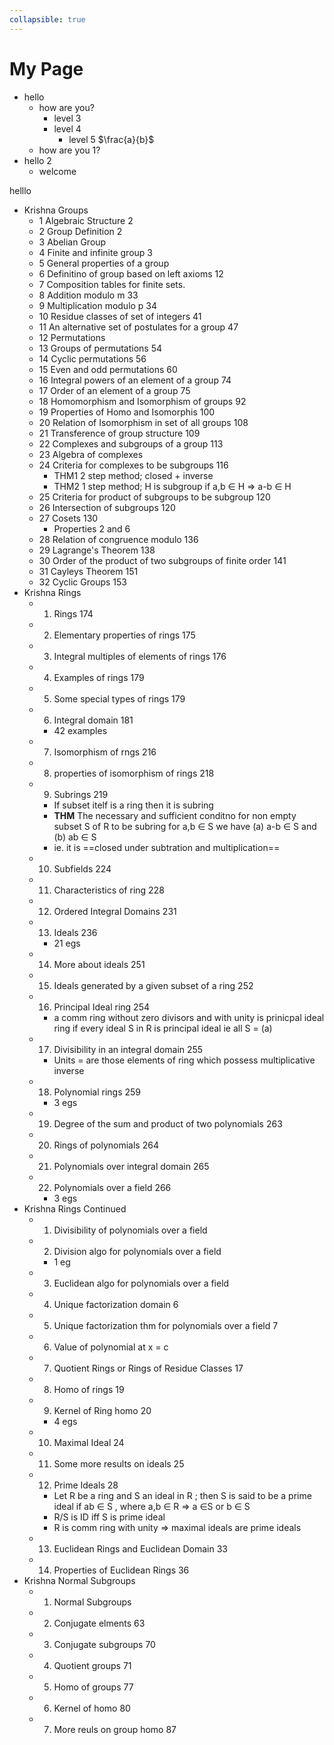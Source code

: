 ```yaml
---
collapsible: true
---
```


# My Page


- hello
	- how are you?
		- level 3
		- level 4
			- level 5 $\frac{a}{b}$
	- how are you 1?
- hello 2
	- welcome






helllo


-   Krishna Groups
	-   1 Algebraic Structure 2
	-   2 Group Definition 2
	-   3 Abelian Group
	-   4 Finite and infinite group 3
	-   5 General properties of a group
	-   6 Definitino of group based on left axioms 12
	-   7 Composition tables for finite sets.
	-   8 Addition modulo m 33
	-   9 Multiplication modulo p 34
	-   10 Residue classes of set of integers 41
	-   11 An alternative set of postulates for a group 47
	-   12 Permutations
	-   13 Groups of permutations 54
	-   14 Cyclic permutations 56
	-   15 Even and odd permutations 60
	-   16 Integral powers of an element of a group 74
	-   17 Order of an element of a group 75
	-   18 Homomorphism and Isomorphism of groups 92
	-   19 Properties of Homo and Isomorphis 100
	-   20 Relation of Isomorphism in set of all groups 108
	-   21 Transference of group structure 109
	-   22 Complexes and subgroups of a group 113
	-   23 Algebra of complexes
	-   24 Criteria for complexes to be subgroups 116
		-   THM1 2 step method; closed + inverse
		-   THM2 1 step method; H is subgroup if a,b $\in$ H => a-b $\in$ H
	-   25 Criteria for product of subgroups to be subgroup 120
	-   26 Intersection of subgroups 120
	-   27 Cosets 130
		-   Properties 2 and 6
	-   28 Relation of congruence modulo 136
	-   29 Lagrange's Theorem 138
	-   30 Order of the product of two subgroups of finite order 141
	-   31 Cayleys Theorem 151
	-   32 Cyclic Groups 153
-   Krishna Rings
	-   1. Rings 174
	-   2. Elementary properties of rings 175
	-   3. Integral multiples of elements of rings 176
	-   4. Examples of rings 179
	-   5. Some special types of rings 179
	-   6. Integral domain 181
		-   42 examples
	-   7. Isomorphism of rngs 216
	-   8. properties of isomorphism of rings 218
	-   9. Subrings 219
		-   If subset itelf is a ring then it is subring
		-   **THM** The necessary and sufficient conditno for non empty subset S of R to be subring for a,b $\in$ S we have (a) a-b $\in$ S and (b) ab $\in$ S
		-   ie. it is ==closed under subtration and multiplication==
	-   10. Subfields 224
	-   11. Characteristics of ring 228
	-   12. Ordered Integral Domains 231
	-   13. Ideals 236
		-   21 egs
	-   14. More about ideals 251
	-   15. Ideals generated by a given subset of a ring 252
	-   16. Principal Ideal ring 254
		-   a comm ring without zero divisors and with unity is prinicpal ideal ring if every ideal S in R is principal ideal ie all S = (a)
	-   17. Divisibility in an integral domain 255
		-   Units = are those elements of ring which possess multiplicative inverse
	-   18. Polynomial rings 259
		-   3 egs
	-   19. Degree of the sum and product of two polynomials 263
	-   20. Rings of polynomials 264
	-   21. Polynomials over integral domain 265
	-   22. Polynomials over a field 266
		-   3 egs
-   Krishna Rings Continued
	-   1. Divisibility of polynomials over a field
	-   2. Division algo for polynomials over a field
		-   1 eg
	-   3. Euclidean algo for polynomials over a field
	-   4. Unique factorization domain 6
	-   5. Unique factorization thm for polynomials over a field 7
	-   6. Value of polynomial at x = c
	-   7. Quotient Rings or Rings of Residue Classes 17
	-   8. Homo of rings 19
	-   9. Kernel of Ring homo 20
		-   4 egs
	-   10. Maximal Ideal 24
	-   11. Some more results on ideals 25
	-   12. Prime Ideals 28
		-   Let R be a ring and S an ideal in R ; then S is said to be a prime ideal if ab $\in$ S , where a,b $\in$ R => a $\in$S or b $\in$ S
		-   R/S is ID iff S is prime ideal
		-   R is comm ring with unity => maximal ideals are prime ideals
	-   13. Euclidean Rings and Euclidean Domain 33
	-   14. Properties of Euclidean Rings 36
-   Krishna Normal Subgroups
	-   1. Normal Subgroups
	-   2. Conjugate elments 63
	-   3. Conjugate subgroups 70
	-   4. Quotient groups 71
	-   5. Homo of groups 77
	-   6. Kernel of homo 80
	-   7. More reuls on group homo 87
